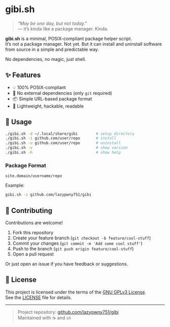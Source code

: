 # gibi.sh

> _"May be one day, but not today."_  
> — it’s kinda like a package manager. Kinda.

**gibi.sh** is a minimal, POSIX-compliant package helper script.  
It’s not a package manager. Not yet. But it can install and uninstall software from source in a simple and predictable way.

No dependencies, no magic, just shell.

## ✨ Features

- 💡 100% POSIX-compliant
- 🧱 No external dependencies (only `git` required)
- 📦 Simple URL-based package format
- 🧼 Lightweight, hackable, readable

## 🚀 Usage

```sh
./gibi.sh -d ~/.local/share/gibi        # setup directory
./gibi.sh -i github.com/user/repo       # install
./gibi.sh -u github.com/user/repo       # uninstall
./gibi.sh -v                            # show version
./gibi.sh -h                            # show help
```

### Package Format

```
site.domain/username/repo
```

Example:

```sh
gibi.sh -i github.com/lazypwny751/gibi
```

## 🤝 Contributing

Contributions are welcome!

1. Fork this repository
2. Create your feature branch (`git checkout -b feature/cool-stuff`)
3. Commit your changes (`git commit -m 'Add some cool stuff'`)
4. Push to the branch (`git push origin feature/cool-stuff`)
5. Open a pull request

Or just open an issue if you have feedback or suggestions.

## 📜 License

This project is licensed under the terms of the [GNU GPLv3 License](https://www.gnu.org/licenses/gpl-3.0.html).  
See the [LICENSE](https://github.com/lazypwny751/gibi/blob/main/LICENSE) file for details.

---

> Project repository: [github.com/lazypwny751/gibi](https://github.com/lazypwny751/gibi)  
> Maintained with ☕ and `sh`
